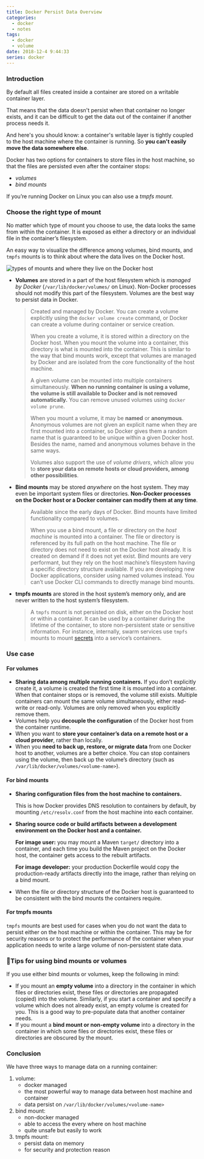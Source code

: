 ```yaml
---
title: Docker Persist Data Overview
categories:
  - docker
  - notes
tags:
  - docker
  - volume
date: 2018-12-4 9:44:33
series: docker
---
```




### Introduction

By default all files created inside a container are stored on a writable container layer.

That means that the data doesn't persist when that container no longer exists, and it can be difficult to get the data out of the container if another process needs it.

And here's you should know: a container's writable layer is tightly coupled to the host machine where the container is running. So **you can't easily move the data somewhere else**.

Docker has two options for containers to store files in the host machine, so that the files are persisted even after the container stops: 

- *volumes*
- *bind mounts*

If you’re running Docker on Linux you can also use a *tmpfs mount*.

### Choose the right type of mount

No matter which type of mount you choose to use, the data looks the same from within the container. It is exposed as either a directory or an individual file in the container’s filesystem.

An easy way to visualize the difference among volumes, bind mounts, and `tmpfs` mounts is to think about where the data lives on the Docker host.

![types of mounts and where they live on the Docker host](https://docs.docker.com/storage/images/types-of-mounts.png)

- **Volumes** are stored in a part of the host filesystem which is *managed by Docker* (`/var/lib/docker/volumes/` on Linux). Non-Docker processes should not modify this part of the filesystem. Volumes are the best way to persist data in Docker.

  > Created and managed by Docker. You can create a volume explicitly using the `docker volume create` command, or Docker can create a volume during container or service creation.
  >
  > When you create a volume, it is stored within a directory on the Docker host. When you mount the volume into a container, this directory is what is mounted into the container. This is similar to the way that bind mounts work, except that volumes are managed by Docker and are isolated from the core functionality of the host machine.
  >
  > A given volume can be mounted into multiple containers simultaneously. **When no running container is using a volume, the volume is still available to Docker and is not removed automatically.** You can remove unused volumes using `docker volume prune`.
  >
  > When you mount a volume, it may be **named** or **anonymous**. Anonymous volumes are not given an explicit name when they are first mounted into a container, so Docker gives them a random name that is guaranteed to be unique within a given Docker host. Besides the name, named and anonymous volumes behave in the same ways.
  >
  > Volumes also support the use of *volume drivers*, which allow you to **store your data on remote hosts or cloud providers, among other possibilities**.

- **Bind mounts** may be stored *anywhere* on the host system. They may even be important system files or directories. **Non-Docker processes on the Docker host or a Docker container can modify them at any time**.

  > Available since the early days of Docker. Bind mounts have limited functionality compared to volumes. 
  >
  > When you use a bind mount, a file or directory on the *host machine* is mounted into a container. The file or directory is referenced by its full path on the host machine. The file or directory does not need to exist on the Docker host already. It is created on demand if it does not yet exist. Bind mounts are very performant, but they rely on the host machine’s filesystem having a specific directory structure available. If you are developing new Docker applications, consider using named volumes instead. You can’t use Docker CLI commands to directly manage bind mounts.

- **tmpfs mounts** are stored in the host system’s memory only, and are never written to the host system’s filesystem.

  > A `tmpfs` mount is not persisted on disk, either on the Docker host or within a container. It can be used by a container during the lifetime of the container, to store non-persistent state or sensitive information. For instance, internally, swarm services use `tmpfs` mounts to mount [secrets](https://docs.docker.com/engine/swarm/secrets/) into a service’s containers.

### Use case

#### For volumes

- **Sharing data among multiple running containers.** If you don’t explicitly create it, a volume is created the first time it is mounted into a container. When that container stops or is removed, the volume still exists. Multiple containers can mount the same volume simultaneously, either read-write or read-only. Volumes are only removed when you explicitly remove them.
- Volumes help you **decouple the configuration** of the Docker host from the container runtime.
- When you want to **store your container’s data on a remote host or a cloud provider**, rather than locally.
- When you **need to back up, restore, or migrate data** from one Docker host to another, volumes are a better choice. You can stop containers using the volume, then back up the volume’s directory (such as `/var/lib/docker/volumes/<volume-name>`).

#### For bind mounts

- **Sharing configuration files from the host machine to containers.** 

  This is how Docker provides DNS resolution to containers by default, by mounting `/etc/resolv.conf` from the host machine into each container.

- **Sharing source code or build artifacts between a development environment on the Docker host and a container.** 

  **For image user:** you may mount a Maven `target/` directory into a container, and each time you build the Maven project on the Docker host, the container gets access to the rebuilt artifacts.

  **For image developer:** your production Dockerfile would copy the production-ready artifacts directly into the image, rather than relying on a bind mount.

- When the file or directory structure of the Docker host is guaranteed to be consistent with the bind mounts the containers require.

#### For tmpfs mounts

`tmpfs` mounts are best used for cases when you do not want the data to persist either on the host machine or within the container. This may be for security reasons or to protect the performance of the container when your application needs to write a large volume of non-persistent state data.

### :gem:Tips for using bind mounts or volumes

If you use either bind mounts or volumes, keep the following in mind:

- If you mount an **empty volume** into a directory in the container in which files or directories exist, these files or directories are propagated (copied) into the volume. Similarly, if you start a container and specify a volume which does not already exist, an empty volume is created for you. This is a good way to pre-populate data that another container needs.
- If you mount a **bind mount or non-empty volume** into a directory in the container in which some files or directories exist, these files or directories are obscured by the mount.



### Conclusion

We have three ways to manage data on a running container:

1. volume: 
   - docker managed
   - the most powerful way to manage data between host machine and container
   - data persist on `/var/lib/docker/volumes/<volume-name>`
2. bind mount:
   - non-docker managed
   - able to access the every where on host machine
   - quite unsafe but easily to work
3. tmpfs mount:
   - persist data on memory
   - for security and protection reason
